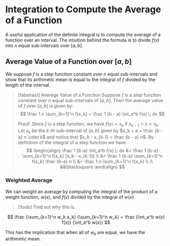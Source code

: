 # Integration to Compute the Average of a Function

A useful application of the definite integral is to compute the average of a function over an interval. The intuition behind the formula is to divide $f(x)$ into $n$ equal sub-intervals over $[a, b]$.

## Average Value of a Function over $[a, b]$

We suppose $f$ is a step function constant over $n$ equal sub-intervals and show that its arithmetic mean is equal to the integral of $f$ divided by the length of the interval.

> [!abstract] Average Value of a Function
> Suppose $f$ is a step function constant over $n$ equal sub-intervals of $[a, b]$. Then the average value of $f$ over $[a, b]$ is given by:
> $$
> \frac 1 n \sum_{k=1}^n f(x_k) = \frac 1 {b - a} \int_a^b f(x) \; dx
> $$
>
> Proof.
> Since $f$ is a step function, we have $f(x) = x_k$ if $x_{k-1} < x < x_k$. Let $x_k$ be the $k$-th sub-interval of $[a, b]$ given by $x_k = a + \frac {b -a} n \cdot k$ and notice that $x_k - x_{k-1} = \frac {b - a} n$. By definition of the integral of a step function we have:
> $$
> \begin{align}
> \frac 1 {b-a} \int_a^b f(x) \; dx &=
> \frac 1 {b-a} \sum_{k=1}^n f(x_k) (x_k - x_{k-1}) \\
> &= \frac 1 {b-a} \sum_{k=1}^n f(x_k) \frac {b-a} n \\
> &= \frac 1 n \sum_{k=1}^n f(x_k) \\ \\
> &&\blacksquare
> \end{align}
> $$

### Weighted Average

We can weight an average by computing the integral of the product of a weight function, $w(x)$, and $f(x)$ divided by the integral of $w(x)$

> [!todo]
> Find out why this is.

$$
\frac {\sum_{k=1}^n w_k a_k} {\sum_{k=1}^n w_k} =
\frac {\int_a^b w(x) f(x)} {\int_a^b w(x)}
$$

This has the implication that when all of $w_k$ are equal, we have the arithmetic mean.